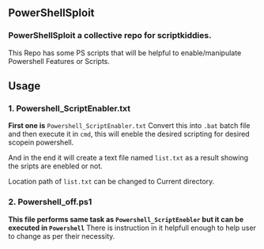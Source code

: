 ## PowerShellSploit
### PowerShellSploit a collective repo for scriptkiddies.
This Repo has some PS scripts that will be helpful to enable/manipulate Powershell Features or Scripts.

## Usage

### 1. Powershell_ScriptEnabler.txt 
**First one is** `Powershell_ScriptEnabler.txt`
Convert this into `.bat` batch file and then execute it in `cmd`,
this will eneble the desired scripting for desired scopein powershell.

And in the end it will create a text file named `list.txt` as a result showing the sripts are enebled or not.

Location path of `list.txt` can be changed to Current directory.

### 2. Powershell_off.ps1
**This file performs same task as `Powershell_ScriptEnebler` but it can be executed in `Powershell`**
There is instruction in it helpfull enough to help user to change as per their necessity.
